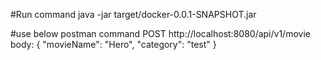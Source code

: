 #Run command
java -jar target/docker-0.0.1-SNAPSHOT.jar

#use below postman command
POST
http://localhost:8080/api/v1/movie
body:
{
"movieName": "Hero",
"category": "test"
}

